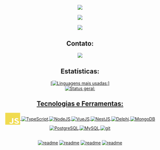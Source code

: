 
<div align="center">
  <p><img src="https://readme-typing-svg.demolab.com/?lines=< / >%20&font=Fira%20Code&center=true&width=440&height=45&color=white&vCenter=true&size=22&pause=3000"</p>
  <p><img src="https://readme-typing-svg.demolab.com/?lines=.%20.%20.%20&font=Fira%20Code&center=true&width=440&height=45&color=white&vCenter=true&size=22&pause=3000"</p>
 
    
  ![](https://komarev.com/ghpvc/?username=GualterAlbino&label=Profile%20views&color=0e75b6&style=for-the-badge&abbreviated=false)
</div>

<div align="center">
  <h2>Contato:</h2>
  <a href="https://www.linkedin.com/in/gualter-albino-139851204/" target="_blank"><img src="https://img.shields.io/badge/-LinkedIn-%230077B5?style=for-the-badge&logo=linkedin&logoColor=white" target="_blank"></a>
</div> 

<div align="center">
  <h2>Estatísticas:</h2>
  <a href="https://github.com/Guallter">
    
  [![Linguagens mais usadas:](https://github-readme-stats.vercel.app/api/top-langs/?username=gualteralbino&layout=compact&langs_count=10&theme=github_dark&custom_title=Linguagems%20Mais%20Utilizadas&count_private=true)] 
  <br>
  ![Status geral:](https://github-readme-stats.vercel.app/api?username=gualteralbino&show_icons=true&theme=github_dark&count_private=true&rank_icon=github&custom_title=Atividade)
  <br>
</div>
  
<div align="center" style="display: inline_block"> 
  <h2>Tecnologias e Ferramentas:</h2>
  <img align="center" alt="Js" height="40" width="50" src="https://raw.githubusercontent.com/devicons/devicon/master/icons/javascript/javascript-plain.svg">
  <img align="center" alt="TypeScript" height="40" width="50" src="https://cdn.jsdelivr.net/gh/devicons/devicon/icons/typescript/typescript-original.svg" />
  <img align="center" alt="NodeJS" height="40" width="50" src="https://cdn.jsdelivr.net/gh/devicons/devicon/icons/nodejs/nodejs-original.svg">
  <img align="center" alt="VueJS" height="40" width="50" src="https://cdn.jsdelivr.net/gh/devicons/devicon/icons/vuejs/vuejs-original.svg" />
  <img align="center" alt="NestJS" height="40" width="50" src="https://cdn.jsdelivr.net/gh/devicons/devicon@latest/icons/nestjs/nestjs-original.svg" />    
  <img align="center" alt="Delphi" height="50" width="50" src="https://github.com/GualterAlbino/GualterAlbino/assets/89323330/eedbd860-1408-49ae-8ea2-757f711375ac">
  <img align="center" alt="MongoDB" height="40" width="50" src="https://cdn.jsdelivr.net/gh/devicons/devicon/icons/mongodb/mongodb-original.svg">
  <img align="center" alt="PostgreSQL" height="40" width="50" src="https://cdn.jsdelivr.net/gh/devicons/devicon@latest/icons/postgresql/postgresql-original.svg">
  <img align="center" alt="MySQL" height="40" width="50" src="https://cdn.jsdelivr.net/gh/devicons/devicon@latest/icons/mysql/mysql-original-wordmark.svg">
  <img align="center" alt="git"  height="40" width="50" src="https://cdn.jsdelivr.net/gh/devicons/devicon/icons/git/git-original.svg" />
</div>

<br>
<div align="center" heigth="40" width="50">

 [![readme](https://github-readme-stats.vercel.app/api/pin/?username=gualteralbino&repo=Karto&theme=react)](https://github.com/GualterAlbino/Karto)
 [![readme](https://github-readme-stats.vercel.app/api/pin/?username=gualteralbino&repo=Abacus&theme=react)](https://github.com/GualterAlbino/Abacus)
 [![readme](https://github-readme-stats.vercel.app/api/pin/?username=gualteralbino&repo=CarteiraDeInvestimentos&theme=react)](https://github.com/GualterAlbino/CarteiraDeInvestimentos)
 [![readme](https://github-readme-stats.vercel.app/api/pin/?username=gualteralbino&repo=ChatBot&theme=react)](https://github.com/GualterAlbino/ChatBot)


  
</div>
 <!--[!Snake animation](https://github.com/GualterAlbino/GualterAlbino/blob/output/github-contribution-grid-snake.svg)-->

  


                                                                                                                            

 
